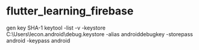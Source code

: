 # flutter_learning_firebase

gen key SHA-1
keytool -list -v -keystore C:\Users\lecon\.android\debug.keystore -alias androiddebugkey -storepass android -keypass android